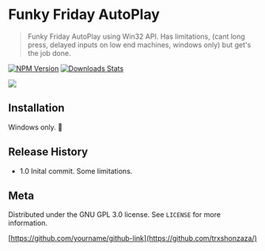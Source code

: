 # Funky Friday AutoPlay
> Funky Friday AutoPlay using Win32 API. Has limitations, (cant long press, delayed inputs on low end machines, windows only) but get's the job done.

[![NPM Version][npm-image]][npm-url]
[![Downloads Stats][npm-downloads]][npm-url]

![](header.png)

## Installation

Windows only. 🙂


## Release History

* 1.0
  Inital commit. Some limitations.

## Meta

Distributed under the GNU GPL 3.0 license. See ``LICENSE`` for more information.

[https://github.com/yourname/github-link](https://github.com/trxshonzaza/)

<!-- Markdown link & img dfn's -->
[npm-image]: https://img.shields.io/npm/v/datadog-metrics.svg?style=flat-square
[npm-url]: https://npmjs.org/package/datadog-metrics
[npm-downloads]: https://img.shields.io/npm/dm/datadog-metrics.svg?style=flat-square
[travis-image]: https://img.shields.io/travis/dbader/node-datadog-metrics/master.svg?style=flat-square
[travis-url]: https://travis-ci.org/dbader/node-datadog-metrics
[wiki]: https://github.com/yourname/yourproject/wiki
